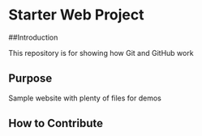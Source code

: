 # Starter Web Project

##Introduction

This repository is for showing how Git and GitHub work

## Purpose

Sample website with plenty of files for demos

## How to Contribute